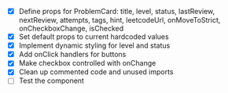- [x] Define props for ProblemCard: title, level, status, lastReview, nextReview, attempts, tags, hint, leetcodeUrl, onMoveToStrict, onCheckboxChange, isChecked
- [x] Set default props to current hardcoded values
- [x] Implement dynamic styling for level and status
- [x] Add onClick handlers for buttons
- [x] Make checkbox controlled with onChange
- [x] Clean up commented code and unused imports
- [ ] Test the component
